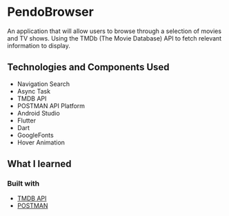 # PendoBrowser
An application that will allow users to browse through a selection of movies and TV shows. Using the TMDb (The Movie Database) API to fetch relevant information to display.

## Technologies and Components Used
- Navigation Search
- Async Task
- TMDB API
- POSTMAN API Platform
- Android Studio
- Flutter
- Dart
- GoogleFonts
- Hover Animation

## What I learned


### Built with
- [TMDB API](https://developers.themoviedb.org/3/getting-started/introduction)
- [POSTMAN](https://www.postman.com)
